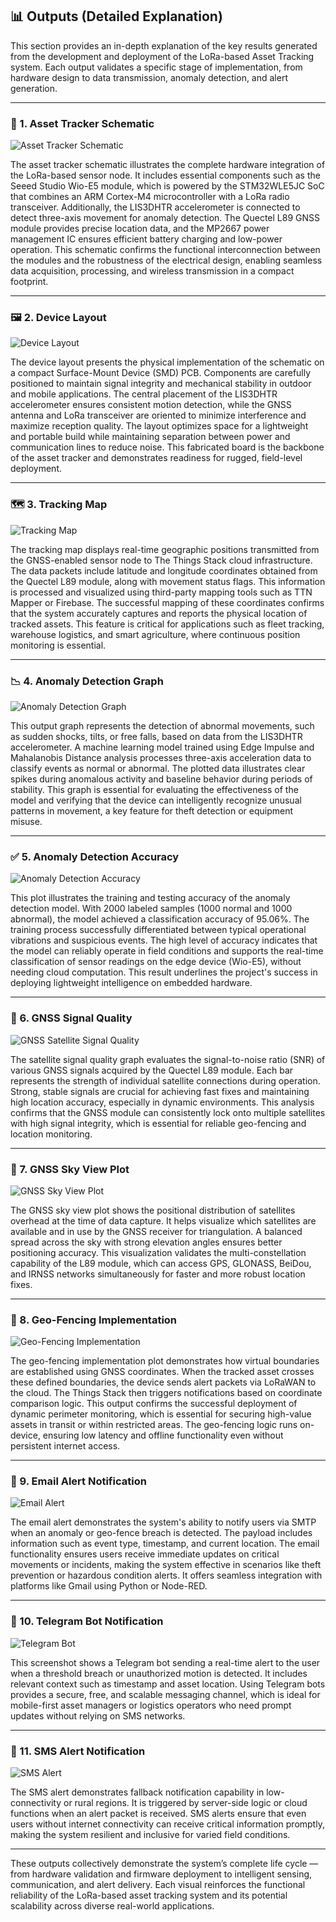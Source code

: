 ## 📊 Outputs (Detailed Explanation)

This section provides an in-depth explanation of the key results generated from the development and deployment of the LoRa-based Asset Tracking system. Each output validates a specific stage of implementation, from hardware design to data transmission, anomaly detection, and alert generation.

---

### 🧩 1. Asset Tracker Schematic

![Asset Tracker Schematic](https://github.com/DanielRajChristeen/LoRa-Asset-Tracker/raw/main/outputs/asset_tracker_schematic.png)

The asset tracker schematic illustrates the complete hardware integration of the LoRa-based sensor node. It includes essential components such as the Seeed Studio Wio-E5 module, which is powered by the STM32WLE5JC SoC that combines an ARM Cortex-M4 microcontroller with a LoRa radio transceiver. Additionally, the LIS3DHTR accelerometer is connected to detect three-axis movement for anomaly detection. The Quectel L89 GNSS module provides precise location data, and the MP2667 power management IC ensures efficient battery charging and low-power operation. This schematic confirms the functional interconnection between the modules and the robustness of the electrical design, enabling seamless data acquisition, processing, and wireless transmission in a compact footprint.

---

### 🖼️ 2. Device Layout

![Device Layout](https://github.com/DanielRajChristeen/LoRa-Asset-Tracker/raw/main/outputs/device_layout.jpg)

The device layout presents the physical implementation of the schematic on a compact Surface-Mount Device (SMD) PCB. Components are carefully positioned to maintain signal integrity and mechanical stability in outdoor and mobile applications. The central placement of the LIS3DHTR accelerometer ensures consistent motion detection, while the GNSS antenna and LoRa transceiver are oriented to minimize interference and maximize reception quality. The layout optimizes space for a lightweight and portable build while maintaining separation between power and communication lines to reduce noise. This fabricated board is the backbone of the asset tracker and demonstrates readiness for rugged, field-level deployment.

---

### 🗺️ 3. Tracking Map

![Tracking Map](https://github.com/DanielRajChristeen/LoRa-Asset-Tracker/raw/main/outputs/tracking_map.png)

The tracking map displays real-time geographic positions transmitted from the GNSS-enabled sensor node to The Things Stack cloud infrastructure. The data packets include latitude and longitude coordinates obtained from the Quectel L89 module, along with movement status flags. This information is processed and visualized using third-party mapping tools such as TTN Mapper or Firebase. The successful mapping of these coordinates confirms that the system accurately captures and reports the physical location of tracked assets. This feature is critical for applications such as fleet tracking, warehouse logistics, and smart agriculture, where continuous position monitoring is essential.

---

### 📉 4. Anomaly Detection Graph

![Anomaly Detection Graph](https://github.com/DanielRajChristeen/LoRa-Asset-Tracker/raw/main/outputs/anomaly_detection_graph.png)

This output graph represents the detection of abnormal movements, such as sudden shocks, tilts, or free falls, based on data from the LIS3DHTR accelerometer. A machine learning model trained using Edge Impulse and Mahalanobis Distance analysis processes three-axis acceleration data to classify events as normal or abnormal. The plotted data illustrates clear spikes during anomalous activity and baseline behavior during periods of stability. This graph is essential for evaluating the effectiveness of the model and verifying that the device can intelligently recognize unusual patterns in movement, a key feature for theft detection or equipment misuse.

---

### ✅ 5. Anomaly Detection Accuracy

![Anomaly Detection Accuracy](https://github.com/DanielRajChristeen/LoRa-Asset-Tracker/raw/main/outputs/anomaly_detection_accuracy.png)

This plot illustrates the training and testing accuracy of the anomaly detection model. With 2000 labeled samples (1000 normal and 1000 abnormal), the model achieved a classification accuracy of 95.06%. The training process successfully differentiated between typical operational vibrations and suspicious events. The high level of accuracy indicates that the model can reliably operate in field conditions and supports the real-time classification of sensor readings on the edge device (Wio-E5), without needing cloud computation. This result underlines the project's success in deploying lightweight intelligence on embedded hardware.

---

### 📡 6. GNSS Signal Quality

![GNSS Satellite Signal Quality](https://github.com/DanielRajChristeen/LoRa-Asset-Tracker/raw/main/outputs/gnss_signal_quality.png)

The satellite signal quality graph evaluates the signal-to-noise ratio (SNR) of various GNSS signals acquired by the Quectel L89 module. Each bar represents the strength of individual satellite connections during operation. Strong, stable signals are crucial for achieving fast fixes and maintaining high location accuracy, especially in dynamic environments. This analysis confirms that the GNSS module can consistently lock onto multiple satellites with high signal integrity, which is essential for reliable geo-fencing and location monitoring.

---

### 🌌 7. GNSS Sky View Plot

![GNSS Sky View Plot](https://github.com/DanielRajChristeen/LoRa-Asset-Tracker/raw/main/outputs/gnss_skyview_plot.png)

The GNSS sky view plot shows the positional distribution of satellites overhead at the time of data capture. It helps visualize which satellites are available and in use by the GNSS receiver for triangulation. A balanced spread across the sky with strong elevation angles ensures better positioning accuracy. This visualization validates the multi-constellation capability of the L89 module, which can access GPS, GLONASS, BeiDou, and IRNSS networks simultaneously for faster and more robust location fixes.

---

### 📍 8. Geo-Fencing Implementation

![Geo-Fencing Implementation](https://github.com/DanielRajChristeen/LoRa-Asset-Tracker/raw/main/outputs/geofencing_demo.png)

The geo-fencing implementation plot demonstrates how virtual boundaries are established using GNSS coordinates. When the tracked asset crosses these defined boundaries, the device sends alert packets via LoRaWAN to the cloud. The Things Stack then triggers notifications based on coordinate comparison logic. This output confirms the successful deployment of dynamic perimeter monitoring, which is essential for securing high-value assets in transit or within restricted areas. The geo-fencing logic runs on-device, ensuring low latency and offline functionality even without persistent internet access.

---

### 📧 9. Email Alert Notification

![Email Alert](https://github.com/DanielRajChristeen/LoRa-Asset-Tracker/raw/main/outputs/email_alert.png)

The email alert demonstrates the system's ability to notify users via SMTP when an anomaly or geo-fence breach is detected. The payload includes information such as event type, timestamp, and current location. The email functionality ensures users receive immediate updates on critical movements or incidents, making the system effective in scenarios like theft prevention or hazardous condition alerts. It offers seamless integration with platforms like Gmail using Python or Node-RED.

---

### 💬 10. Telegram Bot Notification

![Telegram Bot](https://github.com/DanielRajChristeen/LoRa-Asset-Tracker/raw/main/outputs/telegram_bot_alert.png)

This screenshot shows a Telegram bot sending a real-time alert to the user when a threshold breach or unauthorized motion is detected. It includes relevant context such as timestamp and asset location. Using Telegram bots provides a secure, free, and scalable messaging channel, which is ideal for mobile-first asset managers or logistics operators who need prompt updates without relying on SMS networks.

---

### 📱 11. SMS Alert Notification

![SMS Alert](https://github.com/DanielRajChristeen/LoRa-Asset-Tracker/raw/main/outputs/sms_alert.png)

The SMS alert demonstrates fallback notification capability in low-connectivity or rural regions. It is triggered by server-side logic or cloud functions when an alert packet is received. SMS alerts ensure that even users without internet connectivity can receive critical information promptly, making the system resilient and inclusive for varied field conditions.

---

These outputs collectively demonstrate the system’s complete life cycle — from hardware validation and firmware deployment to intelligent sensing, communication, and alert delivery. Each visual reinforces the functional reliability of the LoRa-based asset tracking system and its potential scalability across diverse real-world applications.

